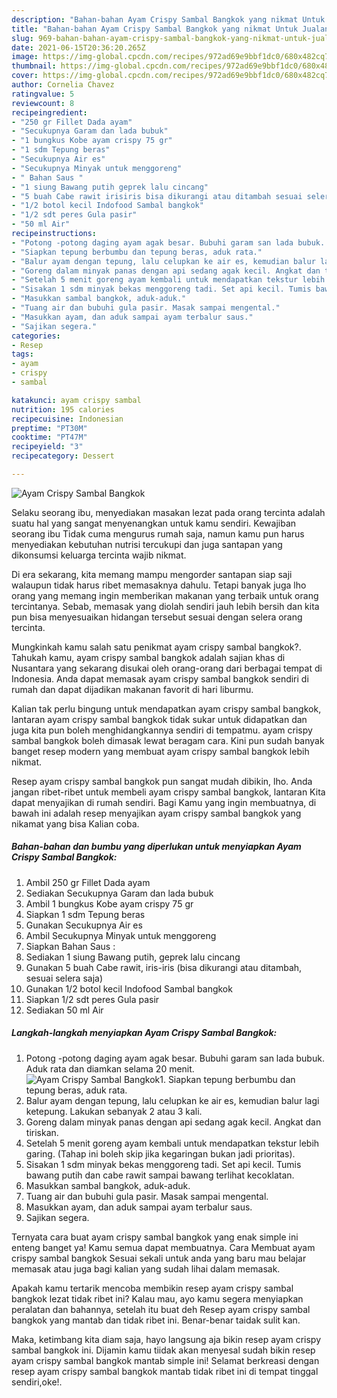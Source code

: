 ```yaml
---
description: "Bahan-bahan Ayam Crispy Sambal Bangkok yang nikmat Untuk Jualan"
title: "Bahan-bahan Ayam Crispy Sambal Bangkok yang nikmat Untuk Jualan"
slug: 969-bahan-bahan-ayam-crispy-sambal-bangkok-yang-nikmat-untuk-jualan
date: 2021-06-15T20:36:20.265Z
image: https://img-global.cpcdn.com/recipes/972ad69e9bbf1dc0/680x482cq70/ayam-crispy-sambal-bangkok-foto-resep-utama.jpg
thumbnail: https://img-global.cpcdn.com/recipes/972ad69e9bbf1dc0/680x482cq70/ayam-crispy-sambal-bangkok-foto-resep-utama.jpg
cover: https://img-global.cpcdn.com/recipes/972ad69e9bbf1dc0/680x482cq70/ayam-crispy-sambal-bangkok-foto-resep-utama.jpg
author: Cornelia Chavez
ratingvalue: 5
reviewcount: 8
recipeingredient:
- "250 gr Fillet Dada ayam"
- "Secukupnya Garam dan lada bubuk"
- "1 bungkus Kobe ayam crispy 75 gr"
- "1 sdm Tepung beras"
- "Secukupnya Air es"
- "Secukupnya Minyak untuk menggoreng"
- " Bahan Saus "
- "1 siung Bawang putih geprek lalu cincang"
- "5 buah Cabe rawit irisiris bisa dikurangi atau ditambah sesuai selera saja"
- "1/2 botol kecil Indofood Sambal bangkok"
- "1/2 sdt peres Gula pasir"
- "50 ml Air"
recipeinstructions:
- "Potong -potong daging ayam agak besar. Bubuhi garam san lada bubuk. Aduk rata dan diamkan selama 20 menit."
- "Siapkan tepung berbumbu dan tepung beras, aduk rata."
- "Balur ayam dengan tepung, lalu celupkan ke air es, kemudian balur lagi ketepung. Lakukan sebanyak 2 atau 3 kali."
- "Goreng dalam minyak panas dengan api sedang agak kecil. Angkat dan tiriskan."
- "Setelah 5 menit goreng ayam kembali untuk mendapatkan tekstur lebih garing. (Tahap ini boleh skip jika kegaringan bukan jadi prioritas)."
- "Sisakan 1 sdm minyak bekas menggoreng tadi. Set api kecil. Tumis bawang putih dan cabe rawit sampai bawang terlihat kecoklatan."
- "Masukkan sambal bangkok, aduk-aduk."
- "Tuang air dan bubuhi gula pasir. Masak sampai mengental."
- "Masukkan ayam, dan aduk sampai ayam terbalur saus."
- "Sajikan segera."
categories:
- Resep
tags:
- ayam
- crispy
- sambal

katakunci: ayam crispy sambal 
nutrition: 195 calories
recipecuisine: Indonesian
preptime: "PT30M"
cooktime: "PT47M"
recipeyield: "3"
recipecategory: Dessert

---
```



![Ayam Crispy Sambal Bangkok](https://img-global.cpcdn.com/recipes/972ad69e9bbf1dc0/680x482cq70/ayam-crispy-sambal-bangkok-foto-resep-utama.jpg)

Selaku seorang ibu, menyediakan masakan lezat pada orang tercinta adalah suatu hal yang sangat menyenangkan untuk kamu sendiri. Kewajiban seorang ibu Tidak cuma mengurus rumah saja, namun kamu pun harus menyediakan kebutuhan nutrisi tercukupi dan juga santapan yang dikonsumsi keluarga tercinta wajib nikmat.

Di era  sekarang, kita memang mampu mengorder santapan siap saji walaupun tidak harus ribet memasaknya dahulu. Tetapi banyak juga lho orang yang memang ingin memberikan makanan yang terbaik untuk orang tercintanya. Sebab, memasak yang diolah sendiri jauh lebih bersih dan kita pun bisa menyesuaikan hidangan tersebut sesuai dengan selera orang tercinta. 



Mungkinkah kamu salah satu penikmat ayam crispy sambal bangkok?. Tahukah kamu, ayam crispy sambal bangkok adalah sajian khas di Nusantara yang sekarang disukai oleh orang-orang dari berbagai tempat di Indonesia. Anda dapat memasak ayam crispy sambal bangkok sendiri di rumah dan dapat dijadikan makanan favorit di hari liburmu.

Kalian tak perlu bingung untuk mendapatkan ayam crispy sambal bangkok, lantaran ayam crispy sambal bangkok tidak sukar untuk didapatkan dan juga kita pun boleh menghidangkannya sendiri di tempatmu. ayam crispy sambal bangkok boleh dimasak lewat beragam cara. Kini pun sudah banyak banget resep modern yang membuat ayam crispy sambal bangkok lebih nikmat.

Resep ayam crispy sambal bangkok pun sangat mudah dibikin, lho. Anda jangan ribet-ribet untuk membeli ayam crispy sambal bangkok, lantaran Kita dapat menyajikan di rumah sendiri. Bagi Kamu yang ingin membuatnya, di bawah ini adalah resep menyajikan ayam crispy sambal bangkok yang nikamat yang bisa Kalian coba.

<!--inarticleads1-->

##### Bahan-bahan dan bumbu yang diperlukan untuk menyiapkan Ayam Crispy Sambal Bangkok:

1. Ambil 250 gr Fillet Dada ayam
1. Sediakan Secukupnya Garam dan lada bubuk
1. Ambil 1 bungkus Kobe ayam crispy 75 gr
1. Siapkan 1 sdm Tepung beras
1. Gunakan Secukupnya Air es
1. Ambil Secukupnya Minyak untuk menggoreng
1. Siapkan  Bahan Saus :
1. Sediakan 1 siung Bawang putih, geprek lalu cincang
1. Gunakan 5 buah Cabe rawit, iris-iris (bisa dikurangi atau ditambah, sesuai selera saja)
1. Gunakan 1/2 botol kecil Indofood Sambal bangkok
1. Siapkan 1/2 sdt peres Gula pasir
1. Sediakan 50 ml Air




<!--inarticleads2-->

##### Langkah-langkah menyiapkan Ayam Crispy Sambal Bangkok:

1. Potong -potong daging ayam agak besar. Bubuhi garam san lada bubuk. Aduk rata dan diamkan selama 20 menit.
<img src="https://img-global.cpcdn.com/steps/1d9898b978a35627/160x128cq70/ayam-crispy-sambal-bangkok-langkah-memasak-1-foto.jpg" alt="Ayam Crispy Sambal Bangkok">1. Siapkan tepung berbumbu dan tepung beras, aduk rata.
1. Balur ayam dengan tepung, lalu celupkan ke air es, kemudian balur lagi ketepung. Lakukan sebanyak 2 atau 3 kali.
1. Goreng dalam minyak panas dengan api sedang agak kecil. Angkat dan tiriskan.
1. Setelah 5 menit goreng ayam kembali untuk mendapatkan tekstur lebih garing. (Tahap ini boleh skip jika kegaringan bukan jadi prioritas).
1. Sisakan 1 sdm minyak bekas menggoreng tadi. Set api kecil. Tumis bawang putih dan cabe rawit sampai bawang terlihat kecoklatan.
1. Masukkan sambal bangkok, aduk-aduk.
1. Tuang air dan bubuhi gula pasir. Masak sampai mengental.
1. Masukkan ayam, dan aduk sampai ayam terbalur saus.
1. Sajikan segera.




Ternyata cara buat ayam crispy sambal bangkok yang enak simple ini enteng banget ya! Kamu semua dapat membuatnya. Cara Membuat ayam crispy sambal bangkok Sesuai sekali untuk anda yang baru mau belajar memasak atau juga bagi kalian yang sudah lihai dalam memasak.

Apakah kamu tertarik mencoba membikin resep ayam crispy sambal bangkok lezat tidak ribet ini? Kalau mau, ayo kamu segera menyiapkan peralatan dan bahannya, setelah itu buat deh Resep ayam crispy sambal bangkok yang mantab dan tidak ribet ini. Benar-benar taidak sulit kan. 

Maka, ketimbang kita diam saja, hayo langsung aja bikin resep ayam crispy sambal bangkok ini. Dijamin kamu tiidak akan menyesal sudah bikin resep ayam crispy sambal bangkok mantab simple ini! Selamat berkreasi dengan resep ayam crispy sambal bangkok mantab tidak ribet ini di tempat tinggal sendiri,oke!.

